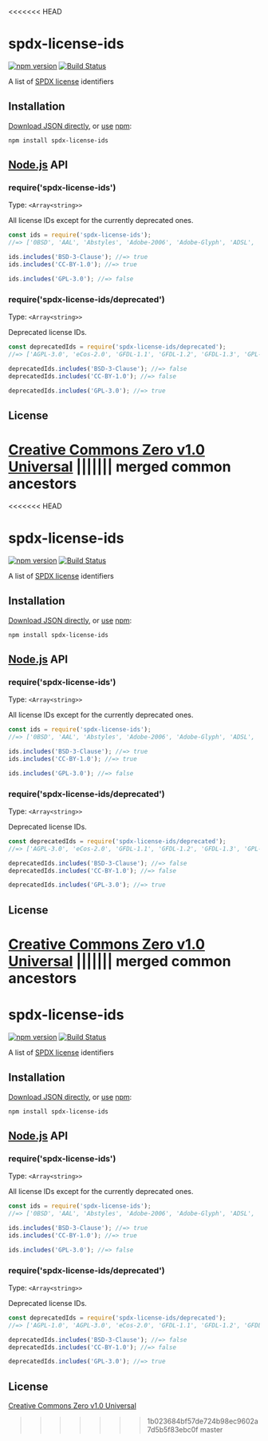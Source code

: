 <<<<<<< HEAD
# spdx-license-ids

[![npm version](https://img.shields.io/npm/v/spdx-license-ids.svg)](https://www.npmjs.org/package/spdx-license-ids)
[![Build Status](https://travis-ci.org/shinnn/spdx-license-ids.svg?branch=master)](https://travis-ci.org/shinnn/spdx-license-ids)

A list of [SPDX license](https://spdx.org/licenses/) identifiers

## Installation

[Download JSON directly](https://raw.githubusercontent.com/shinnn/spdx-license-ids/master/index.json), or [use](https://docs.npmjs.com/cli/install) [npm](https://docs.npmjs.com/getting-started/what-is-npm):

```
npm install spdx-license-ids
```

## [Node.js](https://nodejs.org/) API

### require('spdx-license-ids')

Type: `<Array<string>>`

All license IDs except for the currently deprecated ones.

```javascript
const ids = require('spdx-license-ids');
//=> ['0BSD', 'AAL', 'Abstyles', 'Adobe-2006', 'Adobe-Glyph', 'ADSL', 'AFL-1.1', ...]

ids.includes('BSD-3-Clause'); //=> true
ids.includes('CC-BY-1.0'); //=> true

ids.includes('GPL-3.0'); //=> false
```

### require('spdx-license-ids/deprecated')

Type: `<Array<string>>`

Deprecated license IDs.

```javascript
const deprecatedIds = require('spdx-license-ids/deprecated');
//=> ['AGPL-3.0', 'eCos-2.0', 'GFDL-1.1', 'GFDL-1.2', 'GFDL-1.3', 'GPL-1.0', ...]

deprecatedIds.includes('BSD-3-Clause'); //=> false
deprecatedIds.includes('CC-BY-1.0'); //=> false

deprecatedIds.includes('GPL-3.0'); //=> true
```

## License

[Creative Commons Zero v1.0 Universal](https://creativecommons.org/publicdomain/zero/1.0/deed)
||||||| merged common ancestors
=======
<<<<<<< HEAD
# spdx-license-ids

[![npm version](https://img.shields.io/npm/v/spdx-license-ids.svg)](https://www.npmjs.org/package/spdx-license-ids)
[![Build Status](https://travis-ci.org/shinnn/spdx-license-ids.svg?branch=master)](https://travis-ci.org/shinnn/spdx-license-ids)

A list of [SPDX license](https://spdx.org/licenses/) identifiers

## Installation

[Download JSON directly](https://raw.githubusercontent.com/shinnn/spdx-license-ids/master/index.json), or [use](https://docs.npmjs.com/cli/install) [npm](https://docs.npmjs.com/getting-started/what-is-npm):

```
npm install spdx-license-ids
```

## [Node.js](https://nodejs.org/) API

### require('spdx-license-ids')

Type: `<Array<string>>`

All license IDs except for the currently deprecated ones.

```javascript
const ids = require('spdx-license-ids');
//=> ['0BSD', 'AAL', 'Abstyles', 'Adobe-2006', 'Adobe-Glyph', 'ADSL', 'AFL-1.1', ...]

ids.includes('BSD-3-Clause'); //=> true
ids.includes('CC-BY-1.0'); //=> true

ids.includes('GPL-3.0'); //=> false
```

### require('spdx-license-ids/deprecated')

Type: `<Array<string>>`

Deprecated license IDs.

```javascript
const deprecatedIds = require('spdx-license-ids/deprecated');
//=> ['AGPL-3.0', 'eCos-2.0', 'GFDL-1.1', 'GFDL-1.2', 'GFDL-1.3', 'GPL-1.0', ...]

deprecatedIds.includes('BSD-3-Clause'); //=> false
deprecatedIds.includes('CC-BY-1.0'); //=> false

deprecatedIds.includes('GPL-3.0'); //=> true
```

## License

[Creative Commons Zero v1.0 Universal](https://creativecommons.org/publicdomain/zero/1.0/deed)
||||||| merged common ancestors
=======
# spdx-license-ids

[![npm version](https://img.shields.io/npm/v/spdx-license-ids.svg)](https://www.npmjs.org/package/spdx-license-ids)
[![Build Status](https://travis-ci.org/shinnn/spdx-license-ids.svg?branch=master)](https://travis-ci.org/shinnn/spdx-license-ids)

A list of [SPDX license](https://spdx.org/licenses/) identifiers

## Installation

[Download JSON directly](https://raw.githubusercontent.com/shinnn/spdx-license-ids/master/index.json), or [use](https://docs.npmjs.com/cli/install) [npm](https://docs.npmjs.com/getting-started/what-is-npm):

```
npm install spdx-license-ids
```

## [Node.js](https://nodejs.org/) API

### require('spdx-license-ids')

Type: `<Array<string>>`

All license IDs except for the currently deprecated ones.

```javascript
const ids = require('spdx-license-ids');
//=> ['0BSD', 'AAL', 'Abstyles', 'Adobe-2006', 'Adobe-Glyph', 'ADSL', 'AFL-1.1', 'AFL-1.2', ...]

ids.includes('BSD-3-Clause'); //=> true
ids.includes('CC-BY-1.0'); //=> true

ids.includes('GPL-3.0'); //=> false
```

### require('spdx-license-ids/deprecated')

Type: `<Array<string>>`

Deprecated license IDs.

```javascript
const deprecatedIds = require('spdx-license-ids/deprecated');
//=> ['AGPL-1.0', 'AGPL-3.0', 'eCos-2.0', 'GFDL-1.1', 'GFDL-1.2', 'GFDL-1.3', 'GPL-1.0', ...]

deprecatedIds.includes('BSD-3-Clause'); //=> false
deprecatedIds.includes('CC-BY-1.0'); //=> false

deprecatedIds.includes('GPL-3.0'); //=> true
```

## License

[Creative Commons Zero v1.0 Universal](https://creativecommons.org/publicdomain/zero/1.0/deed)
>>>>>>> 1b023684bf57de724b98ec9602a7d5b5f83ebc0f
>>>>>>> master
